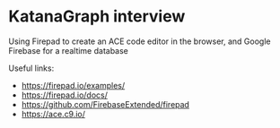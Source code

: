 # KatanaGraph interview

Using Firepad to create an ACE code editor in the browser, and Google Firebase for a realtime database

Useful links:
- https://firepad.io/examples/
- https://firepad.io/docs/
- https://github.com/FirebaseExtended/firepad
- https://ace.c9.io/

